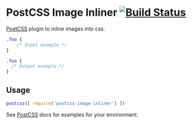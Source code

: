 # PostCSS Image Inliner [![Build Status][ci-img]][ci]

[PostCSS] plugin to inline images into css.

[PostCSS]: https://github.com/postcss/postcss
[ci-img]:  https://travis-ci.org/bezoerb/postcss-image-inliner.svg
[ci]:      https://travis-ci.org/bezoerb/postcss-image-inliner

```css
.foo {
    /* Input example */
}
```

```css
.foo {
  /* Output example */
}
```

## Usage

```js
postcss([ require('postcss-image-inliner') ])
```

See [PostCSS] docs for examples for your environment.

